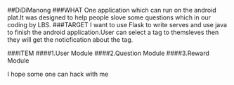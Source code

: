 ##DiDiManong
###WHAT
One application which can run on the android plat.It was designed to help people slove some questions which in our coding by LBS.
###TARGET
I want to use Flask to write serves and use java to finish the android application.User can select a tag to themsleves then they will get the noticfication about the tag.

###ITEM
####1.User Module
####2.Question Module
####3.Reward Module


I hope some one can hack with me